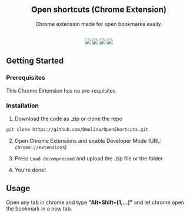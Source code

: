 <p align="center">

  <h2 align="center">Open shortcuts (Chrome Extension)</h2>

  <p align="center">
    Chrome extension made for open bookmarks easily.
    <br/>
    <br/>
  </p>
  

<p align=center>
  <img src="https://img.shields.io/github/downloads/Dmolina23/OpenShortcuts/total" />
  <img src="https://img.shields.io/github/contributors/Dmolina23/OpenShortcuts?color=dark-green" />
  <img src="https://img.shields.io/github/issues/Dmolina23/OpenShortcuts" />
  <img src="https://img.shields.io/github/license/Dmolina23/OpenShortcuts" />
</p>

## Getting Started


### Prerequisites

This Chrome Extension has no pre-requisites

### Installation

1. Download the code as .zip or clone the repo

```sh
git clone https://github.com/Dmolina/OpenShortcuts.git
```

2. Open Chrome Extensions and enable Developer Mode (URL: `chrome://extensions`)

3. Press `Load decompressed` and upload the .zip file or the folder

4. You're done!

## Usage

Open any tab in chrome and type <b>"Alt+Shift+[1,...]"</b> and let chrome open the bookmark in a new tab.
